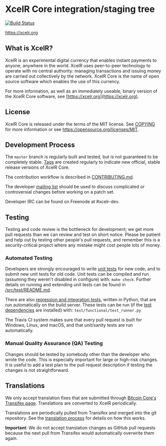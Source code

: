 XcelR Core integration/staging tree
=====================================

[![Build Status](https://travis-ci.org/xcelr/xcelr.svg?branch=master)](https://travis-ci.org/xcelr/xcelr)

https://xcelr.org

What is XcelR?
----------------

XcelR is an experimental digital currency that enables instant payments to
anyone, anywhere in the world. XcelR uses peer-to-peer technology to operate
with no central authority: managing transactions and issuing money are carried
out collectively by the network. XcelR Core is the name of open source
software which enables the use of this currency.

For more information, as well as an immediately useable, binary version of
the XcelR Core software, see [https://xcelr.org](https://xcelr.org).

License
-------

XcelR Core is released under the terms of the MIT license. See [COPYING](COPYING) for more
information or see https://opensource.org/licenses/MIT.

Development Process
-------------------

The `master` branch is regularly built and tested, but is not guaranteed to be
completely stable. [Tags](https://github.com/xcelr/xcelr/tags) are created
regularly to indicate new official, stable release versions of XcelR Core.

The contribution workflow is described in [CONTRIBUTING.md](CONTRIBUTING.md).

The developer [mailing list](https://groups.google.com/forum/#!forum/xcelr-dev)
should be used to discuss complicated or controversial changes before working
on a patch set.

Developer IRC can be found on Freenode at #xcelr-dev.

Testing
-------

Testing and code review is the bottleneck for development; we get more pull
requests than we can review and test on short notice. Please be patient and help out by testing
other people's pull requests, and remember this is a security-critical project where any mistake might cost people
lots of money.

### Automated Testing

Developers are strongly encouraged to write [unit tests](src/test/README.md) for new code, and to
submit new unit tests for old code. Unit tests can be compiled and run
(assuming they weren't disabled in configure) with: `make check`. Further details on running
and extending unit tests can be found in [/src/test/README.md](/src/test/README.md).

There are also [regression and integration tests](/test), written
in Python, that are run automatically on the build server.
These tests can be run (if the [test dependencies](/test) are installed) with: `test/functional/test_runner.py`

The Travis CI system makes sure that every pull request is built for Windows, Linux, and macOS, and that unit/sanity tests are run automatically.

### Manual Quality Assurance (QA) Testing

Changes should be tested by somebody other than the developer who wrote the
code. This is especially important for large or high-risk changes. It is useful
to add a test plan to the pull request description if testing the changes is
not straightforward.

Translations
------------

We only accept translation fixes that are submitted through [Bitcoin Core's Transifex page](https://www.transifex.com/projects/p/bitcoin/).
Translations are converted to XcelR periodically.

Translations are periodically pulled from Transifex and merged into the git repository. See the
[translation process](doc/translation_process.md) for details on how this works.

**Important**: We do not accept translation changes as GitHub pull requests because the next
pull from Transifex would automatically overwrite them again.
